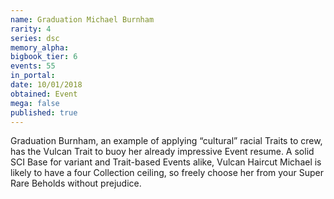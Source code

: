 ```yaml
---
name: Graduation Michael Burnham
rarity: 4
series: dsc
memory_alpha:
bigbook_tier: 6
events: 55
in_portal:
date: 10/01/2018
obtained: Event
mega: false
published: true
---
```


Graduation Burnham, an example of applying “cultural” racial Traits to crew, has the Vulcan Trait to buoy her already impressive Event resume. A solid SCI Base for variant and Trait-based Events alike, Vulcan Haircut Michael is likely to have a four Collection ceiling, so freely choose her from your Super Rare Beholds without prejudice.
